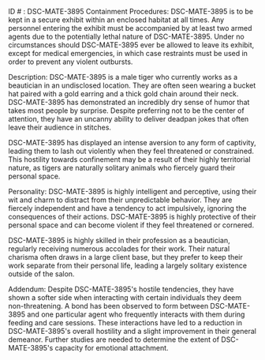 ID # : DSC-MATE-3895
Containment Procedures:
DSC-MATE-3895 is to be kept in a secure exhibit within an enclosed habitat at all times. Any personnel entering the exhibit must be accompanied by at least two armed agents due to the potentially lethal nature of DSC-MATE-3895. Under no circumstances should DSC-MATE-3895 ever be allowed to leave its exhibit, except for medical emergencies, in which case restraints must be used in order to prevent any violent outbursts.

Description:
DSC-MATE-3895 is a male tiger who currently works as a beautician in an undisclosed location. They are often seen wearing a bucket hat paired with a gold earring and a thick gold chain around their neck. DSC-MATE-3895 has demonstrated an incredibly dry sense of humor that takes most people by surprise. Despite preferring not to be the center of attention, they have an uncanny ability to deliver deadpan jokes that often leave their audience in stitches.

DSC-MATE-3895 has displayed an intense aversion to any form of captivity, leading them to lash out violently when they feel threatened or constrained. This hostility towards confinement may be a result of their highly territorial nature, as tigers are naturally solitary animals who fiercely guard their personal space.

Personality:
DSC-MATE-3895 is highly intelligent and perceptive, using their wit and charm to distract from their unpredictable behavior. They are fiercely independent and have a tendency to act impulsively, ignoring the consequences of their actions. DSC-MATE-3895 is highly protective of their personal space and can become violent if they feel threatened or cornered.

DSC-MATE-3895 is highly skilled in their profession as a beautician, regularly receiving numerous accolades for their work. Their natural charisma often draws in a large client base, but they prefer to keep their work separate from their personal life, leading a largely solitary existence outside of the salon.

Addendum:
Despite DSC-MATE-3895's hostile tendencies, they have shown a softer side when interacting with certain individuals they deem non-threatening. A bond has been observed to form between DSC-MATE-3895 and one particular agent who frequently interacts with them during feeding and care sessions. These interactions have led to a reduction in DSC-MATE-3895's overall hostility and a slight improvement in their general demeanor. Further studies are needed to determine the extent of DSC-MATE-3895's capacity for emotional attachment.